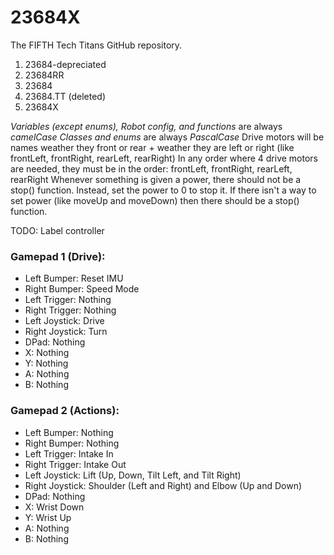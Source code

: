 # 23684X

The FIFTH Tech Titans GitHub repository. 
1. 23684-depreciated
2. 23684RR
3. 23684
4. 23684.TT (deleted)
5. 23684X

*Variables (except enums), Robot config, and functions* are always *camelCase*
*Classes and enums* are always *PascalCase*
Drive motors will be names weather they front or rear + weather they are left or right (like
frontLeft, frontRight, rearLeft, rearRight)
In any order where 4 drive motors are needed, they must be in the order: frontLeft, frontRight,
rearLeft, rearRight
Whenever something is given a power, there should not be a stop() function. Instead, set the power
to 0 to stop it.
If there isn't a way to set power (like moveUp and moveDown) then there should be a stop() function.

TODO: Label controller

### Gamepad 1 (Drive):

- Left Bumper: Reset IMU
- Right Bumper: Speed Mode
- Left Trigger: Nothing
- Right Trigger: Nothing
- Left Joystick: Drive
- Right Joystick: Turn
- DPad: Nothing
- X: Nothing
- Y: Nothing
- A: Nothing
- B: Nothing

### Gamepad 2 (Actions):

- Left Bumper: Nothing
- Right Bumper: Nothing
- Left Trigger: Intake In
- Right Trigger: Intake Out
- Left Joystick: Lift (Up, Down, Tilt Left, and Tilt Right)
- Right Joystick: Shoulder (Left and Right) and Elbow (Up and Down)
- DPad: Nothing
- X: Wrist Down
- Y: Wrist Up
- A: Nothing
- B: Nothing
